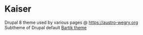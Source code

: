 # Kaiser
Drupal 8 theme used by various pages @ https://austro-wegry.org
Subtheme of Drupal default [Bartik theme](https://www.drupal.org/project/bartik)
